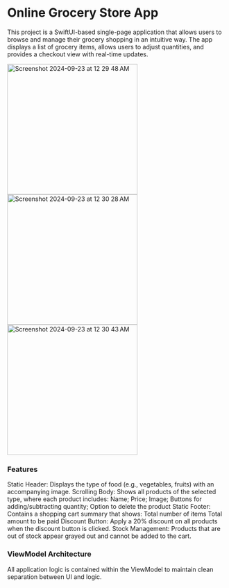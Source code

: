 # Online Grocery Store App 

This project is a SwiftUI-based single-page application that allows users to browse and manage their grocery shopping in an intuitive way. The app displays a list of grocery items, allows users to adjust quantities, and provides a checkout view with real-time updates.

<img width="300" alt="Screenshot 2024-09-23 at 12 29 48 AM" src="https://github.com/user-attachments/assets/0aa359ab-f4cf-4d02-8b5d-df3d3e72f881">  <img width="300" alt="Screenshot 2024-09-23 at 12 30 28 AM" src="https://github.com/user-attachments/assets/ed7302d4-6647-4b52-847b-32e3ab3ae803"> <img width="300" alt="Screenshot 2024-09-23 at 12 30 43 AM" src="https://github.com/user-attachments/assets/17afae3a-d9e4-4539-9543-63687cb55098">


### Features

Static Header: Displays the type of food (e.g., vegetables, fruits) with an accompanying image.
Scrolling Body: Shows all products of the selected type, where each product includes: Name; Price; Image; Buttons for adding/subtracting quantity; Option to delete the product
Static Footer: Contains a shopping cart summary that shows:
Total number of items
Total amount to be paid
Discount Button: Apply a 20% discount on all products when the discount button is clicked.
Stock Management: Products that are out of stock appear grayed out and cannot be added to the cart.

### ViewModel Architecture

All application logic is contained within the ViewModel to maintain clean separation between UI and logic.

